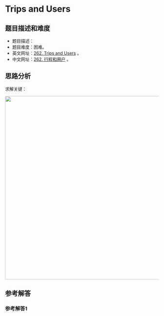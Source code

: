 # Trips and Users

## 题目描述和难度
+ 题目描述：
+ 题目难度：困难。
+ 英文网址：[262. Trips and Users](https://leetcode.com/problems/trips-and-users/description/)  。
+ 中文网址：[262. 行程和用户](https://leetcode-cn.com/problems/trips-and-users/description/)  。
## 思路分析
求解关键：

<img src="https://liweiwei1419.github.io/images/leetcode-solution/" width="600">

## 参考解答
### 参考解答1

```java

```